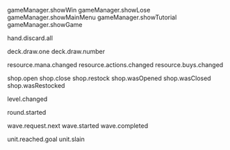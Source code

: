 gameManager.showWin
gameManager.showLose
gameManager.showMainMenu
gameManager.showTutorial
gameManager.showGame

hand.discard.all

deck.draw.one
deck.draw.number <int>

resource.mana.changed <int>
resource.actions.changed <int>
resource.buys.changed <int>

shop.open
shop.close
shop.restock
shop.wasOpened
shop.wasClosed
shop.wasRestocked

level.changed <int>

round.started <int>

wave.request.next
wave.started <WaveManager>
wave.completed <WaveManager>

unit.reached.goal
unit.slain